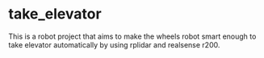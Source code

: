 # take_elevator
This is a robot project that aims to make the wheels robot smart 
enough to take elevator automatically by using rplidar and realsense
r200.
